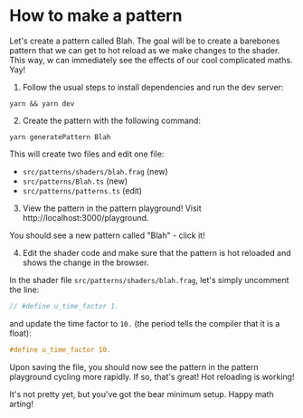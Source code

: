 # How to make a pattern

Let's create a pattern called Blah. The goal will be to create a barebones pattern that we can get to hot reload as we make changes to the shader. This way, w can immediately see the effects of our cool complicated maths. Yay!

1. Follow the usual steps to install dependencies and run the dev server:

```
yarn && yarn dev
```

2. Create the pattern with the following command:

```
yarn generatePattern Blah
```

This will create two files and edit one file:

- `src/patterns/shaders/blah.frag` (new)
- `src/patterns/Blah.ts` (new)
- `src/patterns/patterns.ts` (edit)

3. View the pattern in the pattern playground! Visit http://localhost:3000/playground.

You should see a new pattern called "Blah" - click it!

4. Edit the shader code and make sure that the pattern is hot reloaded and shows the change in the browser.

In the shader file `src/patterns/shaders/blah.frag`, let's simply uncomment the line:

```glsl
// #define u_time_factor 1.
```

and update the time factor to `10.` (the period tells the compiler that it is a float):

```glsl
#define u_time_factor 10.
```

Upon saving the file, you should now see the pattern in the pattern playground cycling more rapidly. If so, that's great! Hot reloading is working!

It's not pretty yet, but you've got the bear minimum setup. Happy math arting!
